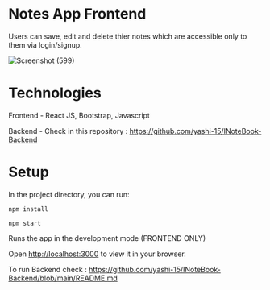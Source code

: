 # Notes App Frontend

Users can save, edit and delete thier notes which are accessible only to them via login/signup.

![Screenshot (599)](https://github.com/yashi-15/INoteBook-Frontend/assets/132138302/788b35d1-f052-4eb7-bff7-5f14f5012014)


# Technologies

Frontend - React JS, Bootstrap, Javascript

Backend - Check in this repository : https://github.com/yashi-15/INoteBook-Backend

# Setup

In the project directory, you can run:

`npm install`

`npm start`

Runs the app in the development mode (FRONTEND ONLY)

Open [http://localhost:3000](http://localhost:3000) to view it in your browser.

To run Backend check : https://github.com/yashi-15/INoteBook-Backend/blob/main/README.md
